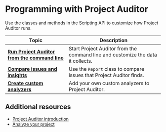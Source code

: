 # Programming with Project Auditor

Use the classes and methods in the Scripting API to customize how Project Auditor runs.

|**Topic**|**Description**|
|---|---|
|**[Run Project Auditor from the command line](run-from-command-line.md)**|Start Project Auditor from the command line and customize the data it collects.|
|**[Compare issues and insights](compare-issues.md)**|Use the `Report` class to compare issues that Project Auditor finds.|
|**[Create custom analyzers](custom-analyzers.md)**|Add your own custom analyzers to Project Auditor.|

## Additional resources

* [Project Auditor introduction](project-auditor-introduction.md)
* [Analyze your project](analyze-project.md)